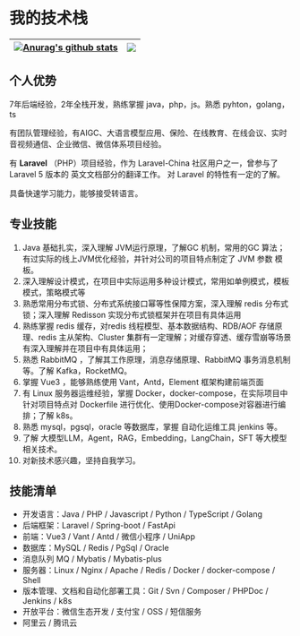 # 我的技术栈

| <a href="https://github.com/dividez"><img align="center" src="https://github-readme-stats.vercel.app/api?username=dividez&show_icons=true&include_all_commits=true&theme=buefy&hide_border=true" alt="Anurag's github stats" /></a> | <a href="https://github.com/dividez"><img align="center" src="https://github-readme-stats-git-masterrstaa-rickstaa.vercel.app/api/top-langs/?username=dividez&layout=compact&theme=buefy&hide_border=true" /></a> |
| ------------- | ------------- |


## 个人优势

7年后端经验，2年全栈开发，熟练掌握 java，php，js。熟悉 pyhton，golang，ts

有团队管理经验，有AIGC、大语言模型应用、保险、在线教育、在线会议、实时音视频通信、企业微信、微信体系项目经验。

有 **Laravel** （PHP）项目经验，作为 Laravel-China 社区用户之一，曾参与了Laravel 5 版本的 英文文档部分的翻译工作。 对 Laravel 的特性有一定的了解。

具备快速学习能力，能够接受转语言。

## 专业技能

1. Java 基础扎实，深入理解 JVM运行原理，了解GC 机制，常用的GC 算法；有过实际的线上JVM优化经验，并针对公司的项目特点制定了 JVM 参数 模板。
2. 深入理解设计模式，在项目中实际运用多种设计模式，常用如单例模式，模板模式，策略模式等
3. 熟悉常用分布式锁、分布式系统接口幂等性保障方案，深入理解 redis 分布式锁；深入理解 Redisson 实现分布式锁框架并在项目有具体运用
4. 熟练掌握 redis 缓存，对redis 线程模型、基本数据结构、RDB/AOF 存储原理、redis 主从架构、Cluster 集群有一定理解；对缓存穿透、缓存雪崩等场景有深入理解并在项目中有具体运用；
5. 熟悉 RabbitMQ ，了解其工作原理，消息存储原理、RabbitMQ 事务消息机制等。了解  Kafka，RocketMQ。
6. 掌握 Vue3 ，能够熟练使用 Vant，Antd，Element 框架构建前端页面
7. 有 Linux 服务器运维经验，掌握 Docker，docker-compose，在实际项目中针对项目特点对 Dockerfile 进行优化、使用Docker-compose对容器进行编排；了解 k8s。
8. 熟悉 mysql，pgsql，oracle 等数据库，掌握 自动化运维工具 jenkins 等。
9. 了解 大模型LLM，Agent，RAG，Embedding，LangChain，SFT 等大模型相关技术。
10. 对新技术感兴趣，坚持自我学习。



## 技能清单

- 开发语言：Java / PHP / Javascript / Python / TypeScript / Golang
- 后端框架：Laravel / Spring-boot / FastApi
- 前端：Vue3 / Vant / Antd /  微信小程序 / UniApp
- 数据库：MySQL / Redis / PgSql / Oracle
- 消息队列 MQ  / Mybatis / Mybatis-plus 
- 服务器：Linux / Nginx / Apache / Redis / Docker / docker-compose / Shell
- 版本管理、文档和自动化部署工具：Git / Svn / Composer / PHPDoc / Jenkins / k8s
- 开放平台：微信生态开发 / 支付宝 / OSS / 短信服务
- 阿里云 / 腾讯云
